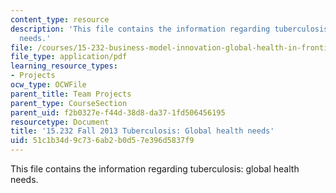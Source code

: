 ```yaml
---
content_type: resource
description: 'This file contains the information regarding tuberculosis: global health
  needs.'
file: /courses/15-232-business-model-innovation-global-health-in-frontier-markets-fall-2013/51c1b34d9c736ab2b0d57e396d5837f9_MIT15_232F13_a1_tb_09.pdf
file_type: application/pdf
learning_resource_types:
- Projects
ocw_type: OCWFile
parent_title: Team Projects
parent_type: CourseSection
parent_uid: f2b0327e-f44d-38d8-da37-1fd506456195
resourcetype: Document
title: '15.232 Fall 2013 Tuberculosis: Global health needs'
uid: 51c1b34d-9c73-6ab2-b0d5-7e396d5837f9
---
```

This file contains the information regarding tuberculosis: global health needs.

